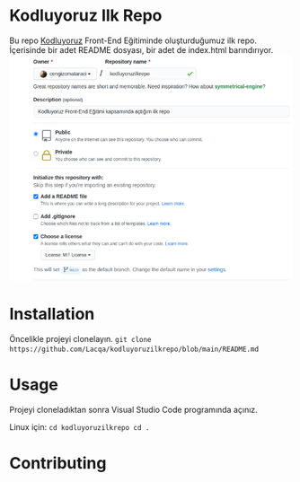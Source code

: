 # Kodluyoruz Ilk Repo
Bu repo [Kodluyoruz](https://kodluyoruz.com) Front-End Eğitiminde oluşturduğumuz ilk repo. İçerisinde bir adet README dosyası, bir adet de index.html barındırıyor.
![Picture](https://raw.githubusercontent.com/Kodluyoruz/taskforce/main/git/odev1/figures/github.png)
# Installation
Öncelikle projeyi clonelayın.
```git clone https://github.com/Lacqa/kodluyoruzilkrepo/blob/main/README.md```
# Usage
Projeyi cloneladıktan sonra Visual Studio Code programında açınız.

Linux için:
`
cd kodluyoruzilkrepo
cd .
`
# Contributing